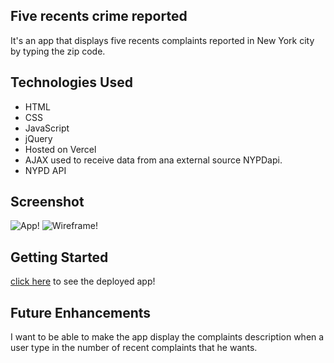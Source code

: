 Five recents crime reported
-------------------------------------------------------------------------------

It's an app that displays five recents complaints reported in New York city by typing the zip code.

Technologies Used
-------------------------------------------------------------------------------

- HTML
- CSS
- JavaScript
- jQuery
- Hosted on Vercel
- AJAX used to receive data from ana external source NYPDapi.
- NYPD API

Screenshot
-------------------------------------------------------------------------------
![App!](/Desktop/project-one/images/App.png)
![Wireframe!](/Desktop/project-one/images/Wireframe.png)

Getting Started
-------------------------------------------------------------------------------
 [click here](https://vercel.com/nypdapi/project-one) to see the deployed app!

Future Enhancements
-------------------------------------------------------------------------------
I want to be able to make the app display the complaints description when a user type in the number of recent complaints that he wants.















